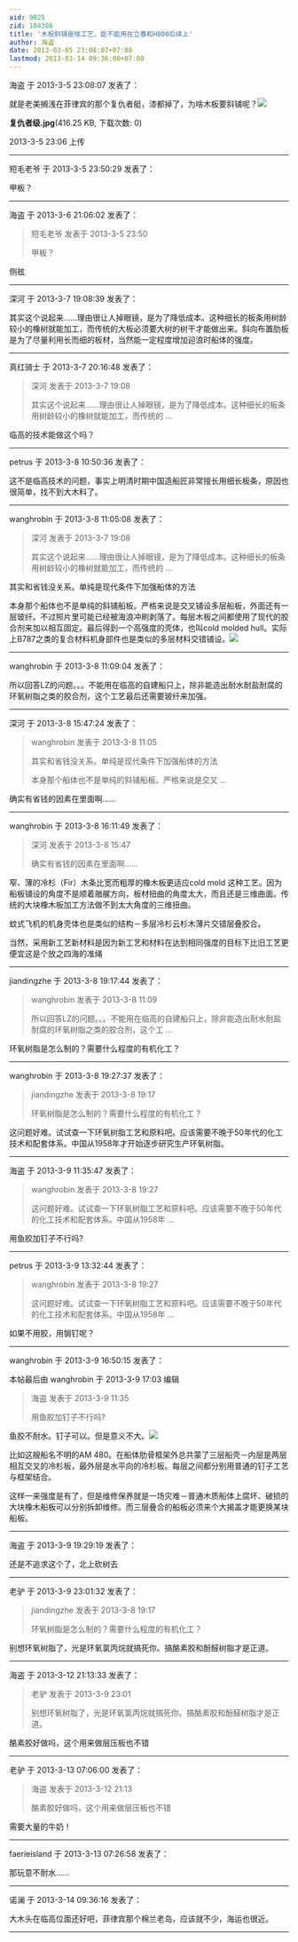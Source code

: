 ```yaml
---
aid: 9025
zid: 104386
title: '木板斜铺是啥工艺，能不能用在立春和H800后续上'
author: 海盗
date: 2013-03-05 23:08:07+07:00
lastmod: 2013-03-14 09:36:00+07:00
---
```


海盗 于 2013-3-5 23:08:07 发表了：

就是老美搁浅在菲律宾的那个复仇者艇，漆都掉了，为啥木板要斜铺呢？![](https://mirrors.tuna.tsinghua.edu.cn/osdn/lgqm/72877/230611kcy1ek4bmssbvw00.jpg)



**复仇者级.jpg**(416.25 KB, 下载次数: 0)



2013-3-5 23:06 上传

---------

短毛老爷 于 2013-3-5 23:50:29 发表了：

甲板？

---------

海盗 于 2013-3-6 21:06:02 发表了：

> 短毛老爷 发表于 2013-3-5 23:50
> 
> 甲板？



侧舷

---------

深河 于 2013-3-7 19:08:39 发表了：

其实这个说起来……理由很让人掉眼镜，是为了降低成本。这种细长的板条用树龄较小的橡树就能加工，而传统的大板必须要大树的树干才能做出来。斜向布置肋板是为了尽量利用长而细的板材，当然能一定程度增加迎浪时船体的强度。

---------

真红骑士 于 2013-3-7 20:16:48 发表了：

> 深河 发表于 2013-3-7 19:08
> 
> 其实这个说起来……理由很让人掉眼镜，是为了降低成本。这种细长的板条用树龄较小的橡树就能加工，而传统的 ...



临高的技术能做这个吗？

---------

petrus 于 2013-3-8 10:50:36 发表了：

这不是临高技术的问题，事实上明清时期中国造船匠非常擅长用细长板条，原因也很简单，找不到大木料了。

---------

wanghrobin 于 2013-3-8 11:05:08 发表了：

> 深河 发表于 2013-3-7 19:08
> 
> 其实这个说起来……理由很让人掉眼镜，是为了降低成本。这种细长的板条用树龄较小的橡树就能加工，而传统的 ...



其实和省钱没关系。单纯是现代条件下加强船体的方法

本身那个船体也不是单纯的斜铺船板。严格来说是交叉铺设多层船板，外面还有一层玻纤。不过照片里可能已经被海浪冲刷剥落了。每层木板之间都使用了现代的胶合剂来加以相互固定。最后得到一个高强度的壳体，也叫cold molded hull。实际上B787之类的复合材料机身部件也是类似的多层材料交错铺设。![](http://www.worldwideflood.com/ark/basic_hull_design2/cross_laminate.gif)

---------

wanghrobin 于 2013-3-8 11:09:04 发表了：

所以回答LZ的问题。。。不能用在临高的自建船只上，除非能造出耐水耐盐耐腐的环氧树脂之类的胶合剂，这个工艺最后还需要玻纤来加强。

---------

深河 于 2013-3-8 15:47:24 发表了：

> wanghrobin 发表于 2013-3-8 11:05
> 
> 其实和省钱没关系。单纯是现代条件下加强船体的方法
> 
> 本身那个船体也不是单纯的斜铺船板。严格来说是交叉 ...



确实有省钱的因素在里面啊……

---------

wanghrobin 于 2013-3-8 16:11:49 发表了：

> 深河 发表于 2013-3-8 15:47
> 
> 确实有省钱的因素在里面啊……



窄、薄的冷杉（Fir）木条比宽而粗厚的橡木板更适应cold mold 这种工艺。因为船板铺设的角度不是顺着艏艉方向，板材扭曲的角度太大，而且还是三维曲面。传统的大块橡木板加工方法做不到太大角度的三维扭曲。

蚊式飞机的机身壳体也是类似的结构－多层冷杉云杉木薄片交错层叠胶合。

当然，采用新工艺新材料是因为新工艺和材料在达到相同强度的目标下比旧工艺更便宜这是个放之四海的准绳

---------

jiandingzhe 于 2013-3-8 19:17:44 发表了：

> wanghrobin 发表于 2013-3-8 11:09
> 
> 所以回答LZ的问题。。。不能用在临高的自建船只上，除非能造出耐水耐盐耐腐的环氧树脂之类的胶合剂，这个工 ...



环氧树脂是怎么制的？需要什么程度的有机化工？

---------

wanghrobin 于 2013-3-8 19:27:37 发表了：

> jiandingzhe 发表于 2013-3-8 19:17
> 
> 环氧树脂是怎么制的？需要什么程度的有机化工？



这问题好难。试试查一下环氧树脂工艺和原料吧。应该需要不晚于50年代的化工技术和配套体系。中国从1958年才开始逐步研究生产环氧树脂。

---------

海盗 于 2013-3-9 11:35:47 发表了：

> wanghrobin 发表于 2013-3-8 19:27
> 
> 这问题好难。试试查一下环氧树脂工艺和原料吧。应该需要不晚于50年代的化工技术和配套体系。中国从1958年 ...



用鱼胶加钉子不行吗?

---------

petrus 于 2013-3-9 13:32:44 发表了：

> wanghrobin 发表于 2013-3-8 19:27
> 
> 这问题好难。试试查一下环氧树脂工艺和原料吧。应该需要不晚于50年代的化工技术和配套体系。中国从1958年 ...



如果不用胶，用锔钉呢？

---------

wanghrobin 于 2013-3-9 16:50:15 发表了：

本帖最后由 wanghrobin 于 2013-3-9 17:03 编辑 


> 
> 海盗 发表于 2013-3-9 11:35
> 
> 用鱼胶加钉子不行吗?



鱼胶不耐水。钉子可以。但是意义不大。![](http://www.worldwideflood.com/ark/basic_hull_design2/AMS480Frames.JPG)

比如这艘船名不明的AM 480。在船体肋骨框架外总共蒙了三层船壳－内层是两层相互交叉的冷杉板，最外层是水平向的冷杉板。每层之间都分别用普通的钉子工艺与框架结合。

这样一来强度是有了，但是维修保养就是一场灾难－普通木质船体上腐坏、破损的大块橡木船板可以分别拆卸维修。而三层叠合的船板必须来个大揭盖才能更换某块船板。

---------

海盗 于 2013-3-9 19:29:19 发表了：

还是不追求这个了，北上砍树去

---------

老驴 于 2013-3-9 23:01:32 发表了：

> jiandingzhe 发表于 2013-3-8 19:17
> 
> 环氧树脂是怎么制的？需要什么程度的有机化工？



别想环氧树脂了，光是环氧氯丙烷就搞死你。搞酪素胶和酚醛树脂才是正道。

---------

海盗 于 2013-3-12 21:13:33 发表了：

> 老驴 发表于 2013-3-9 23:01
> 
> 别想环氧树脂了，光是环氧氯丙烷就搞死你。搞酪素胶和酚醛树脂才是正道。



酪素胶好做吗，这个用来做层压板也不错

---------

老驴 于 2013-3-13 07:06:00 发表了：

> 海盗 发表于 2013-3-12 21:13
> 
> 酪素胶好做吗，这个用来做层压板也不错



需要大量的牛奶！

---------

faerieisland 于 2013-3-13 07:26:58 发表了：

那玩意不耐水……

---------

诺澜 于 2013-3-14 09:36:16 发表了：

大木头在临高位面还好吧，菲律宾那个棉兰老岛，应该就不少，海运也很近。

---------

